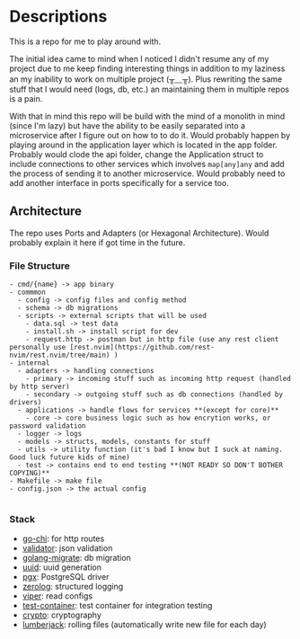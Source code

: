 # Descriptions
This is a repo for me to play around with.

The initial idea came to mind when I noticed I didn't resume any of my project due to me keep finding interesting things in addition to my laziness an my inability to work on multiple project (╥﹏╥). Plus rewriting the same stuff that I would need (logs, db, etc.) an maintaining them in multiple repos is a pain.

With that in mind this repo will be build with the mind of a monolith in mind (since I'm lazy) but have the ability to be easily separated into a microservice after I figure out on how to to do it. Would probably happen by playing around in the application layer which is located in the app folder. Probably would clode the api folder, change the Application struct to include connections to other services which involves `map[any]any` and add the process of sending it to another microservice. Would probably need to add another interface in ports specifically for a service too. 

## Architecture
The repo uses Ports and Adapters (or Hexagonal Architecture). Would probably explain it here if got time in the future.

### File Structure
```
- cmd/{name} -> app binary
- commmon
  - config -> config files and config method
  - schema -> db migrations
  - scripts -> external scripts that will be used
    - data.sql -> test data
    - install.sh -> install script for dev
    - request.http -> postman but in http file (use any rest client personally use [rest.nvim](https://github.com/rest-nvim/rest.nvim/tree/main) )
- internal
  - adapters -> handling connections
    - primary -> incoming stuff such as incoming http request (handled by http server)
    - secondary -> outgoing stuff such as db connections (handled by drivers)
  - applications -> handle flows for services **(except for core)**
    - core -> core business logic such as how encrytion works, or password validation
  - logger -> logs
  - models -> structs, models, constants for stuff
  - utils -> utility function (it's bad I know but I suck at naming. Good luck future kids of mine)
  - test -> contains end to end testing **(NOT READY SO DON'T BOTHER COPYING)**
- Makefile -> make file
- config.json -> the actual config
  
```

### Stack
- [go-chi](https://github.com/go-chi/chi/): for http routes
- [validator](https://github.com/go-playground/validator): json validation
- [golang-migrate](https://github.com/golang-migrate/migrate): db migration
- [uuid](https://github.com/google/uuid): uuid generation
- [pgx](https://github.com/jackc/pgx/v5): PostgreSQL driver
- [zerolog](https://github.com/rs/zerolog): structured logging
- [viper](https://github.com/spf13/viper): read configs
- [test-container](https://github.com/testcontainers/testcontainers-go): test container for integration testing
- [crypto](https://golang.org/x/crypto): cryptography
- [lumberjack](https://gopkg.in/natefinch/lumberjack.v2): rolling files (automatically write new file for each day)
